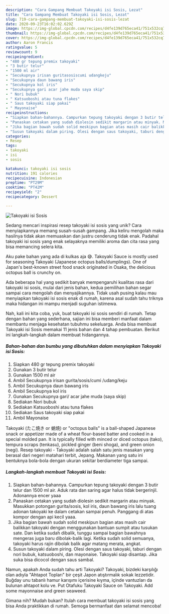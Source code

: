 ```yaml
---
description: "Cara Gampang Membuat Takoyaki isi Sosis, Lezat"
title: "Cara Gampang Membuat Takoyaki isi Sosis, Lezat"
slug: 719-cara-gampang-membuat-takoyaki-isi-sosis-lezat
date: 2020-09-23T16:02:02.629Z
image: https://img-global.cpcdn.com/recipes/d4fe139d765eca41/751x532cq70/takoyaki-isi-sosis-foto-resep-utama.jpg
thumbnail: https://img-global.cpcdn.com/recipes/d4fe139d765eca41/751x532cq70/takoyaki-isi-sosis-foto-resep-utama.jpg
cover: https://img-global.cpcdn.com/recipes/d4fe139d765eca41/751x532cq70/takoyaki-isi-sosis-foto-resep-utama.jpg
author: Aaron Francis
ratingvalue: 5
reviewcount: 9
recipeingredient:
- "480 gr tepung premix takoyaki"
- "3 butir telur"
- "1500 ml air"
- "Secukupnya irisan guritasosiscumi udangkeju"
- "Secukupnya daun bawang iris"
- "Secukupnya kol iris"
- "Secukupnya gari acar jahe muda saya skip"
- " Nori bubuk"
- " Katsuoboshi atau tuna flakes"
- " Saus takoyaki siap pakai"
- " Mayonaise"
recipeinstructions:
- "Siapkan bahan-bahannya. Campurkan tepung takoyaki dengan 3 butir telur dan 1500 ml air. Aduk rata dan saring agar halus tidak bergerinjil. Adonannya encer yaaa"
- "Panaskan cetakan yang sudah diolesin sedikit margarin atau minyak. Masukkan potongan gurita/sosis, kol iris, daun bawang iris lalu tuang adonan takoyaki ke dalam cetakan sampai penuh. Panggang di atas kompor dengan api kecil yaaa."
- "Jika bagian bawah sudah solid meskipun bagian atas masih cair balikkan takoyaki dengan menggunakan bantuan sumpit atau tusukan sate. Dan ketika sudah dibalik, tunggu sampai bagian bawahnya mengeras juga baru dibolak-balik lagi. Ketika sudah solid semuanya, takoyaki harus rajin dibolak balik agar matang merata, angkat."
- "Susun takoyaki dalam piring. Olesi dengan saus takoyaki, taburi dengan nori bubuk, katsuoboshi, dan mayonaise. Takoyaki siap disantap. Jika suka bisa dicocol dengan saus sambal."
categories:
- Resep
tags:
- takoyaki
- isi
- sosis

katakunci: takoyaki isi sosis 
nutrition: 191 calories
recipecuisine: Indonesian
preptime: "PT29M"
cooktime: "PT42M"
recipeyield: "2"
recipecategory: Dessert

---
```



![Takoyaki isi Sosis](https://img-global.cpcdn.com/recipes/d4fe139d765eca41/751x532cq70/takoyaki-isi-sosis-foto-resep-utama.jpg)

Sedang mencari inspirasi resep takoyaki isi sosis yang unik? Cara menyiapkannya memang susah-susah gampang. Jika keliru mengolah maka hasilnya tidak akan memuaskan dan justru cenderung tidak enak. Padahal takoyaki isi sosis yang enak selayaknya memiliki aroma dan cita rasa yang bisa memancing selera kita.

Aku pake bahan yang ada di kulkas aja 😅. Takoyaki Sauce is mostly used for seasoning Takoyaki (Japanese octopus balls/dumplings). One of Japan&#39;s best-known street food snack originated in Osaka, the delicious octopus ball is crunchy on.

Ada beberapa hal yang sedikit banyak mempengaruhi kualitas rasa dari takoyaki isi sosis, mulai dari jenis bahan, kedua pemilihan bahan segar sampai cara mengolah dan menyajikannya. Tidak usah pusing kalau mau menyiapkan takoyaki isi sosis enak di rumah, karena asal sudah tahu triknya maka hidangan ini mampu menjadi suguhan istimewa.


Nah, kali ini kita coba, yuk, buat takoyaki isi sosis sendiri di rumah. Tetap dengan bahan yang sederhana, sajian ini bisa memberi manfaat dalam membantu menjaga kesehatan tubuhmu sekeluarga. Anda bisa membuat Takoyaki isi Sosis memakai 11 jenis bahan dan 4 tahap pembuatan. Berikut ini langkah-langkah dalam membuat hidangannya.

<!--inarticleads1-->

##### Bahan-bahan dan bumbu yang dibutuhkan dalam menyiapkan Takoyaki isi Sosis:

1. Siapkan 480 gr tepung premix takoyaki
1. Gunakan 3 butir telur
1. Gunakan 1500 ml air
1. Ambil Secukupnya irisan gurita/sosis/cumi /udang/keju
1. Ambil Secukupnya daun bawang iris
1. Ambil Secukupnya kol iris
1. Gunakan Secukupnya gari/ acar jahe muda (saya skip)
1. Sediakan  Nori bubuk
1. Sediakan  Katsuoboshi atau tuna flakes
1. Sediakan  Saus takoyaki siap pakai
1. Ambil  Mayonaise


Takoyaki (たこ焼き or 蛸焼) or &#34;octopus balls&#34; is a ball-shaped Japanese snack or appetizer made of a wheat flour-based batter and cooked in a special molded pan. It is typically filled with minced or diced octopus (tako), tempura scraps (tenkasu), pickled ginger (beni shoga), and green onion (negi). Resep takoyaki - Takoyaki adalah salah satu jenis masakan yang berasal dari negeri matahari terbit, Jepang. Makanan yang satu ini bentuknya bola-bola dengan ukuran sekitar berdiameter tiga sampai. 

<!--inarticleads2-->

##### Langkah-langkah membuat Takoyaki isi Sosis:

1. Siapkan bahan-bahannya. Campurkan tepung takoyaki dengan 3 butir telur dan 1500 ml air. Aduk rata dan saring agar halus tidak bergerinjil. Adonannya encer yaaa
1. Panaskan cetakan yang sudah diolesin sedikit margarin atau minyak. Masukkan potongan gurita/sosis, kol iris, daun bawang iris lalu tuang adonan takoyaki ke dalam cetakan sampai penuh. Panggang di atas kompor dengan api kecil yaaa.
1. Jika bagian bawah sudah solid meskipun bagian atas masih cair balikkan takoyaki dengan menggunakan bantuan sumpit atau tusukan sate. Dan ketika sudah dibalik, tunggu sampai bagian bawahnya mengeras juga baru dibolak-balik lagi. Ketika sudah solid semuanya, takoyaki harus rajin dibolak balik agar matang merata, angkat.
1. Susun takoyaki dalam piring. Olesi dengan saus takoyaki, taburi dengan nori bubuk, katsuoboshi, dan mayonaise. Takoyaki siap disantap. Jika suka bisa dicocol dengan saus sambal.


Namun, apakah Anda sudah tahu arti Takoyaki? Takoyaki, bizdeki karşılığı olan adıyla &#34;Ahtapot Topları&#34; bir çeşit Japon atıştırmalık sokak lezzetidir. Buğday unu tabanlı hamur karışımı içerisine kıyma, içinde vantuzları da bulunan ahtapot kolu ve. Put Otafuku Takoyaki Sauce on Takoyaki. Add some mayonnaise and green seaweed. 

Gimana nih? Mudah bukan? Itulah cara membuat takoyaki isi sosis yang bisa Anda praktikkan di rumah. Semoga bermanfaat dan selamat mencoba!
